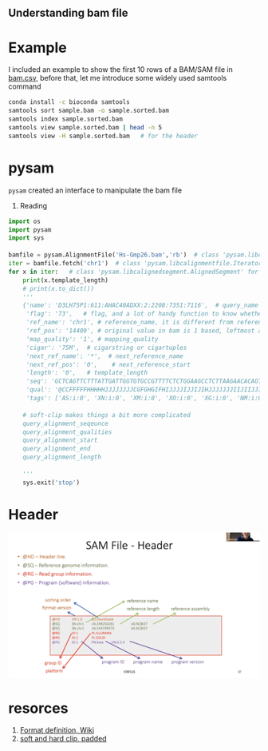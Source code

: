 ## Understanding bam file

# Example
I included an example to show the first 10 rows of a BAM/SAM file in [bam.csv](../data/bam.csv), before that, let me introduce some widely used samtools command


```bash
conda install -c bioconda samtools
samtools sort sample.bam -o sample.sorted.bam
samtools index sample.sorted.bam
samtools view sample.sorted.bam | head -n 5
samtools view -H sample.sorted.bam   # for the header
```

# pysam
`pysam` created an interface to manipulate the bam file

1. Reading

```python
import os
import pysam
import sys

bamfile = pysam.AlignmentFile('Hs-Gmp26.bam','rb')  # class 'pysam.libcalignmentfile.AlignmentFile'
iter = bamfile.fetch('chr1')  # class 'pysam.libcalignmentfile.IteratorRowRegion'
for x in iter:   # class 'pysam.libcalignedsegment.AlignedSegment' for each x
    print(x.template_length)
    # print(x.to_dict())
    '''
    {'name': 'D3LH75P1:611:AHAC40ADXX:2:2208:7351:7116',  # query_name
     'flag': '73',   # flag, and a lot of handy function to know whether it is pair, read1, and even its mate read
     'ref_name': 'chr1', # reference_name, it is different from reference_id, which will be 0
     'ref_pos': '14409', # original value in bam is 1 based, leftmost aligned residue, but reference_start will be 0 based, reference_end is the one past the last aligned residue
     'map_quality': '1', # mapping_quality
     'cigar': '75M',  # cigarstring or cigartuples
     'next_ref_name': '*',  # next_reference_name
     'next_ref_pos': '0',    # next_reference_start
     'length': '0',   # template_length
     'seq': 'GCTCAGTTCTTTATTGATTGGTGTGCCGTTTTCTCTGGAAGCCTCTTAAGAACACAGTGGCGCAGGCTGGGTGGA',  # query_sequence
     'qual': '@CCFFFFFHHHHHJJJJJJJJCGFGHGIFHIJJJJIJJIJIHJJJJJJJIIJIIJJIFHGIIJIFDDFFFD>A@B', # query_qualities
     'tags': ['AS:i:0', 'XN:i:0', 'XM:i:0', 'XO:i:0', 'XG:i:0', 'NM:i:0', 'MD:Z:75', 'YT:Z:UU', 'XS:A:-', 'NH:i:3', 'CC:Z:chr12', 'CP:i:91142', 'HI:i:0']}  # get_tag or get_tags

    # soft-clip makes things a bit more complicated
    query_alignment_seqeunce
    query_alignment_qualities
    query_alignment_start
    query_alignment_end
    query_alignment_length

    '''
    sys.exit('stop')

```

# Header

![header](../data/sam_header.png)

# resorces
1. [Format definition, Wiki](https://en.wikipedia.org/wiki/SAM_(file_format))
2. [soft and hard clip, padded](https://davetang.org/wiki/tiki-index.php?page=SAM)





